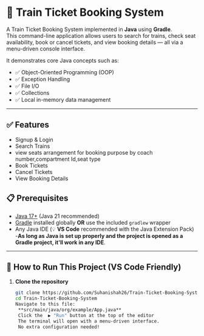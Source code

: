 # 🚆 Train Ticket Booking System

A Train Ticket Booking System implemented in **Java** using **Gradle**.  
This command-line application allows users to search for trains, check seat availability, book or cancel tickets, and view booking details — all via a menu-driven console interface.

It demonstrates core Java concepts such as:

- ✅ Object-Oriented Programming (OOP)
- ✅ Exception Handling
- ✅ File I/O
- ✅ Collections
- ✅ Local in-memory data management

---

## ✅ Features

- Signup & Login
- Search Trains
- view seats arrangement for booking purpose by coach number,compartment Id,seat type
- Book Tickets
- Cancel Tickets
- View Booking Details

## 📋 Prerequisites

- [Java 17+](https://adoptium.net/) (Java 21 recommended)
- [Gradle](https://gradle.org/install/) installed globally **OR** use the included `gradlew` wrapper
- Any Java IDE (💡 **VS Code** recommended with the Java Extension Pack) -**As long as Java is set up properly and the project is opened as a Gradle project, it'll work in any IDE**.

---

## 🚀 How to Run This Project (VS Code Friendly)

1. **Clone the repository**
   ```bash
   git clone https://github.com/Suhanishah26/Train-Ticket-Booking-System.git
   cd Train-Ticket-Booking-System
   Navigate to this file:
    **src/main/java/org/example/App.java**
    Click the  ▶️ "Run" button at the top of the editor
    The terminal will open with a menu-driven interface.
    No extra configuration needed!
   ```
